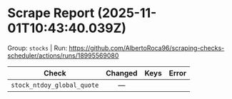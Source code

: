 # Scrape Report (2025-11-01T10:43:40.039Z)

Group: `stocks`  |  Run: https://github.com/AlbertoRoca96/scraping-checks-scheduler/actions/runs/18995569080

| Check | Changed | Keys | Error |
|---|:---:|:--|:--|
| `stock_ntdoy_global_quote` | — |  |  |
